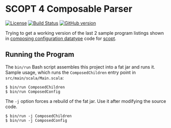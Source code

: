 # SCOPT 4 Composable Parser

[![License](https://licensebuttons.net/p/zero/1.0/88x31.png)](https://creativecommons.org/share-your-work/public-domain/cc0/)
[![Build Status](https://travis-ci.org/mslinn/scopt-compose.svg?branch=master)](https://travis-ci.org/mslinn/scopt-compose)
[![GitHub version](https://badge.fury.io/gh/mslinn%2Fscopt-compose.svg)](https://badge.fury.io/gh/mslinn%2Fscopt-compose)

Trying to get a working version of the last 2 sample program listings shown in
[composing configuration datatype](http://eed3si9n.com/scopt4) code for 
[scopt](https://github.com/scopt/scopt).

## Running the Program
The `bin/run` Bash script assembles this project into a fat jar and runs it.
Sample usage, which runs the `ComposedChildren` entry point in `src/main/scala/Main.scala`:

```
$ bin/run ComposedChildren
$ bin/run ComposedConfig
```

The `-j` option forces a rebuild of the fat jar. 
Use it after modifying the source code.

```
$ bin/run -j ComposedChildren
$ bin/run -j ComposedConfig
```
